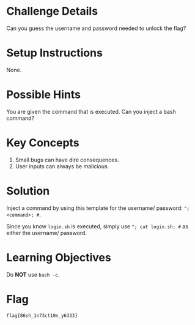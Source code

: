 # Challenge Details

Can you guess the username and password needed to 
unlock the flag?

# Setup Instructions

None.

# Possible Hints

You are given the command that is executed. Can
you inject a bash command?

# Key Concepts

1. Small bugs can have dire consequences.
2. User inputs can always be malicious.

# Solution

Inject a command by using this template for the
username/ password: `"; <command>; #`.

Since you know `login.sh` is executed, simply use
`"; cat login.sh; #` as either the username/ password.

# Learning Objectives

Do **NOT** use `bash -c`.

# Flag

`flag{86sh_1n73ct10n_y6333}`
